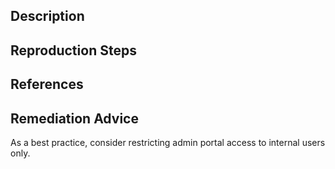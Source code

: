 ## Description


## Reproduction Steps


## References


## Remediation Advice

As a best practice, consider restricting admin portal access to internal users only.


